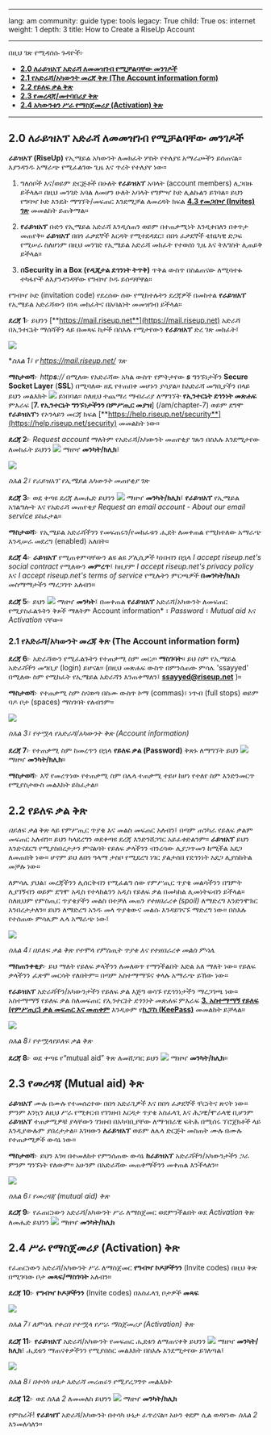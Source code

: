 

---

lang: am
community: guide
type: tools
legacy: True
child: True
os: internet
weight: 1
depth: 3
title: How to Create a RiseUp Account

---

በዚህ ገጽ የሚዳሰሱ ጉዳዮች፦

- [**2.0 ለራይዝአፕ አድራሻ ለመመዝገብ የሚቻልባቸው መንገዶች**](#2.0)
- [**2.1 የአድራሻ/አካውንት መረጃ ቅጽ (The Account information form)**](#2.1)
- [**2.2 የይለፍ ቃል ቅጽ**](#2.2)
- [**2.3 የመረዳጃ/መተባበሪያ ቅጽ**](#2.3)
- [**2.4 አካውንቱን ሥራ የማስጀመሪያ (Activation) ቅጽ**](#2.4)

-------

<a name="2.0"></a>
## 2.0 ለራይዝአፕ አድራሻ ለመመዝገብ የሚቻልባቸው መንገዶች ##

**ራይዝአፕ (RiseUp)** የኢሜይል አካውንት  ለመክፈት ሦስት የተለያዩ አማራጮችን ይሰጠናል። እያንዳንዱ አማራጭ የሚፈልገው ጊዜ እና ጥረት የተለያየ ነው።

1. ግለሰቦች እና/ወይም ድርጅቶች በሁለት **የራይዝአፕ** አባላት (account members) ሊጋበዙ ይችላሉ። በዚህ መንገድ አባል ለመሆን ሁለት አባላት የግምዣ ኮድ ሊልኩልን ይገባል። ይህን የግባዣ ኮድ እንዴት ማግኘት/መፍጠር እንደሚቻል ለመረዳት ክፍል [**4.3 የመጋበዣ (Invites) ገጽ**](/am/riseup_changingsettings#4.3)  መመልከት ይጠቅማል። 

2. **የራይዝአፕ** ቡድን የኢሜይል አድራሻ እንዲሰጠን ወይም በተጠቃሚነት እንዲቀበለን በቀጥታ መጠየቅ። **ራይዝአፕ** በበጎ ፈቃደኞች እርዳት የሚተደዳደር፣ በበጎ ፈቃደኞች ቴክኒካዊ ድጋፍ የሚሠራ ስለሆነም በዚህ መንገድ የኢሜይል አድራሻ መክፈት የተወሰነ ጊዜ እና ትእግስት ሊጠይቅ ይችላል። 

3. **በSecurity in a Box (የዲጂታል ደኅንነት ትጥቅ)** ጥቅል ውስጥ በስልጠናው ለሚሳተፉ ተካፋዮች ለእያንዳንዳቸው የግብዣ ኮዱ ይሰጣቸዋል። 

የግብዣ ኮድ (invitation code) የደረሰው ሰው የሚከተሉትን ደረጃዎች በመከተል **የራይዝአፕ** የኢሜይል አድራሻውን በነጻ መክፈትና በአባልነት መመዝገብ ይችላል።

**ደረጃ 1**፦ ይህንን [**https://mail.riseup.net**](https://mail.riseup.net) አድራሻ በኢንተርኔት ማሰሻችን ላይ በመጻፍ ከታች በስእሉ የሚታየውን **የራይዝአፕ** ድረ ገጽ መክፈት፤

![](/sbox/screen/riseup-en/01.png)

**ስእል 1፤ የ https://mail.riseup.net/  ገጽ*


**ማስታወሻ**፦ *http**s**://* በሚለው የአድራሻው አካል ውስጥ የምትታየው ***s*** ግንኙነታችን **Secure Socket Layer** (**SSL**) በሚባለው ዘዴ  የተጠበቀ መሆኑን ያሳያል። ከአድራሻ መግቢያችን በላይ ይህን መልእክት ![](/sbox/screen/riseup-en/02.png) ይነበባል። 
ስለዚህ ተጨማሪ ማብራሪያ ለማግኘት **የኢንተርኔት ደኅንነት መጽሐፍ** ምእራፍ [**7. የኢንተርኔት ግንኙነታችንን በምሥጢር መያዝ**] (/am/chapter-7) ወይም ደግሞ **የራይዝአፕ**ን የኦንላይን መርጃ ክፍል [**https://help.riseup.net/security**](https://help.riseup.net/security) መመልከት ነው። 


**ደረጃ 2**፦ *Request account* ማለትም የአድራሻ/አካውንት መጠየቂያ ገጹን በስእሉ እንደሚታየው ለመክፈት ይህንን ![](/sbox/screen/riseup-en/03.png) ማዘዣ **መንካት/ክሊክ**፤

![](/sbox/screen/riseup-en/04.png)

*ስእል 2፤ የራይዝአፕ የኢሜይል አካውንት መጠየቂያ ገጽ*


**ደረጃ 3**፦ ወደ ቀጣዩ ደረጃ ለመሔድ ይህንን ![](/sbox/screen/riseup-en/05.png) ማዘዣ **መንካት/ክሊክ**፤ **የራይዝአፕ** የኢሜይል አገልግሎት እና የአድራሻ መጠየቂያ *Request an email account - About our email service* ይከፈታል።

**ማስታወሻ**፦  የኢሜይል አድራሻችንን የመፍጠሩን/የመክፈቱን ሒደት ለመቀጠል የሚከተለው አማራጭ እንዲሠራ መደረግ  (enabled)  አለበት።

**ደረጃ 4**፦  **ራይዝአፕ** የሚጠቀምባቸውን ልዩ ልዩ ፖሊሲዎች ካነበብን በኋላ *I accept riseup.net's social contract* የሚለውን **መምረጥ**፤ ከዚያም *I accept riseup.net's privacy policy* እና *I accept riseup.net's terms of service* የሚሉትን ምርጫዎች **በመንካት/ክሊክ** መስማማታችን ማረጋገጥ አለብን። 

**ደረጃ 5**፦ ይህን ![](/sbox/screen/riseup-en/05.png) ማዘዣ **መንካት**፤ በመቀጠል **የራይዝአፕ** አድራሻ/አካውንት ለመፍጠር የሚያስፈልጉትን ቅጾች ማለትም Account information* ፣ *Password* ፣ *Mutual aid* እና *Activation* ናቸው።


<a name="2.1"></a>
### 2.1 የአድራሻ/አካውንት መረጃ ቅጽ (The Account information form) ###

**ደረጃ 6**፦ አድራሻውን የሚፈልጉትን የተጠቃሚ ስም መርጦ **ማስገባት**። ይህ ስም የኢሜይል አድራሻችን መግቢያ (login) ይሆናል። (በዚህ መጽሐፍ ውስጥ በምንሰጠው ምሳሌ 'ssayyed' በሚለው ስም የሚከፈት የኢሜይል አድራሻን እንጠቀማለን፤ [**ssayyed@riseup.net**](mailto:ssayyed@riseup.net) )።
 
**ማስታወሻ**፦ የተጠቃሚ ስም ስናወጣ በስሙ ውስጥ ኮማ (commas)፣ ነጥብ (full stops) ወይም ባዶ ቦታ (spaces) ማስገባት የለብንም። 

![](/sbox/screen/riseup-en/07.png)

*ስእል 3፤ የተሟላ የአድራሻ/አካውንት ቅጽ (Account information)*


**ደረጃ 7**፦ የተጠቃሚ ስም ከመረጥን በኋላ **የይለፍ ቃል (Password)** ቅጽኑ ለማግኘት ይህን ![](/sbox/screen/riseup-en/05.png) ማዘዣ **መንካት/ክሊክ**።

**ማስታወሻ**፦ እኛ የመረጥነው የተጠቃሚ ስም በሌላ ተጠቃሚ ተይዞ ከሆነ የተለየ ስም እንድንመርጥ የሚያስታውስ መልእክት ይከፈታል። 


<a name="2.2"></a>
## 2.2 የይለፍ ቃል ቅጽ ##

*በይለፍ ቃል* ቅጽ ላይ የምሥጢር ጥያቄ እና መልስ መፍጠር አለብን፤ በጣም ጠንካራ የይለፍ ቃልም መፍጠር አለብን። ይህን ካላደረግን ወደቀጣዩ ደረጃ እንድንሸጋገር አይፈቀድልንም። **ራይዝአፕ** ይህን እንድናደርግ የሚያስበረታታን ምናልባት የይለፍ ቃላችንን ብንረሳው ሊያጋጥመን ከሚችል አደጋ ለመጠበቅ ነው። ሆኖም ይህ ለበጎ ዓላማ ታስቦ የሚደረግ ነገር ያልታሰበ የደኅንነት አደጋ ሊያስከትል መቻሉ ነው።

ለምሳሌ ያህል፣ መረጃችንን ሊሰርቅብን የሚፈልግ ሰው የምሥጢር ጥያቄ መልሳችንን በግምት ሊያገኝብን ወይም ደግሞ አዲስ የተላከልንን አዲስ የይለፍ ቃል በመካከል ሊመነትፍብን ይችላል። ስለዚህም የምስጢር ጥያቄያችን መልስ በተቻለ መጠን *የተዘበራረቀ (spoil)* ለማድረግ እንድንሞክር እንበረታታለን።   ይህን ለማድረግ አንዱ መላ ጥያቄውና መልሱ እንዳይገናኙ ማድረግ ነው። በስእሉ የተሰጠው ምሳሌም ሌላ አማራጭ ነው፤

![](/sbox/screen/riseup-en/08.png)

*ስእል 4፤ በይለፍ ቃል ቅጽ የተሞላ የምስጢት ጥያቄ እና የተዘበራረቀ መልስ ምሳሌ*


**ማስጠንቀቂያ**፦ ይህ ማለት የይለፍ ቃላችንን ለመለወጥ የማንችልበት እድል አለ ማለት ነው። የይለፍ ቃላችንን *ፈጽሞ* መርሳት የለበትም። በጣም አስተማማኙና ቀላሉ አማራጭ ይኸው ነው።

**የራይዝአፕ** አድራሻችን/አካውንታችን የይለፍ ቃል እጅግ ወሳኙ የደኅንነታችን ማረጋገጫ ነው። አስተማማኝ የይለፍ ቃል ስለመፍጠር *የኢንተርኔት ደኅንነት መጽሐፍ* ምእራፍ [**3. አስተማማኝ የይለፍ (የምሥጢር) ቃል መፍጠር እና መጠቀም**](http://securityinabox.org/am/chapter-3) እንዲሁም የ[**ኪፓስ (KeePass)**](http://securityinabox.org/am/keepass) መመልከት ይቻላል። 
 
![](/sbox/screen/riseup-en/09.png)

*ስእል 8፤ የተሟላየይለፍ ቃል ቅጽ*


**ደረጃ 8**፦ ወደ ቀጣዩ የ“mutual aid” ቅጽ ለመሸጋገር ይህን ![](/sbox/screen/riseup-en/05.png) ማዘዣ **መንካት/ክሊክ**።


<a name="2.3"></a>
## 2.3 የመረዳጃ (Mutual aid) ቅጽ ##  

**ራይዝአፕ** ሙሉ በሙሉ የተመሰረተው በበጎ አድራጊዎች እና በበጎ ፈቃደኞች ቸርነትና ጽናት ነው። ምንም እንኳን ለዚህ ሥራ የሚቀርብ የገንዘብ እርዳታ ጥያቄ አስፈላጊ እና ሕጋዊ/ሞራላዊ ቢሆንም **ራይዝአፕ** ተጠቃሚዎቹ ያላቸውን ገንዘብ በአካባቢያቸው ለማኅበራዊ ፍትሕ በሚሰሩ ፕሮጀክቶች ላይ እንዲያውሉም ያበረታታል። እገዛውን **ለራይዝአፕ** ወይም ለሌላ ድርጅት መስጠት ሙሉ በሙሉ የተጠቃሚዎች ውሳኔ ነው። 

**ማስታወሻ**፦ ይህን እገዛ በተመለከተ የምንሰጠው ውሳኔ **ከራይዝአፕ** አድራሻችን/አካውንታችን ጋራ ምንም ግንኙነት የለውም። አሁንም በአድራሻው መጠቀማችንን መቀጠል እንችላለን። 

![](/sbox/screen/riseup-en/10.png)

*ስእል 6፤ የመረዳጃ (mutual aid) ቅጽ*  


**ደረጃ 9**፦ የፈጠርነውን አድራሻ/አካውንት ሥራ ለማስጀመር ወደምንችልበት ወደ *Activation* ቅጽ ለመሔድ ይህንን ![](/sbox/screen/riseup-en/05.png) ማዘዣ **መንካት/ክሊክ**


<a name="2.4"></a>
## 2.4 ሥራ የማስጀመሪያ (Activation) ቅጽ ##

የፈጠርነውን አድራሻ/አካውንት ሥራ ለማስጀመር **የግብዣ ኮዶቻችንን** (Invite codes) በዚህ ቅጽ በሚገባው ቦታ **መጻፍ/ማስገባት** አለብን።  

**ደረጃ 10**፦ **የግብዣ ኮዶቻችንን** (Invite codes) በአስፈላጊ ቦታዎች **መጻፍ**

![](/sbox/screen/riseup-en/11.png)

*ስእል 7፤ ለምሳሌ የቀረበ የተሟላ የሥራ ማስጀመሪያ (Activation) ቅጽ*


**ደረጃ 11**፦ **የራይዝአፕ** አድራሻ/አካውንት የመፍጠር ሒደቱን ለማጠናቀቅ ይህንን ![](/sbox/screen/riseup-en/12.png) ማዘዣ **መንካት/ክሊክ**፤ ሒደቱን ማጠናቀቃችንን የሚያበስር መልእክት በስእሉ እንደሚታየው ይገለጣል፤

![](/sbox/screen/riseup-en/13.png)

*ስእል 8፤ በተሳካ ሁኔታ አድራሻ መረጠሩን የሚያረጋግጥ መልእክት*


**ደረጃ 12**፦ ወደ *ስእል 2* ለመመለስ ይህንን ![](/sbox/screen/riseup-en/05.png) ማዘዣ **መንካት/ክሊክ**


የምስራች! **የራይዝፕ** አድራሻ/አካውንት በተሳካ ሁኔታ ፈጥረናል። አሁን ቀደም ሲል ወዳየነው *ስእል 2* እንመለሳለን።


